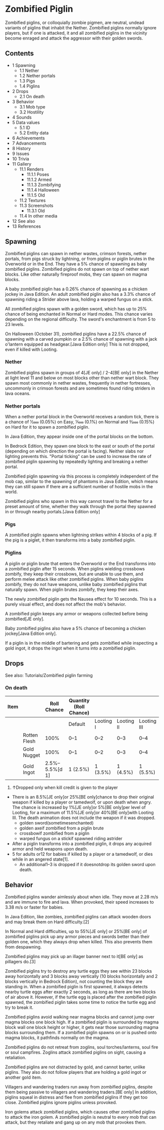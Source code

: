 # Zombified Piglin
Zombified piglins, or colloquially zombie pigmen, are neutral, undead variants of piglins that inhabit the Nether. Zombified piglins normally ignore players, but if one is attacked, it and all zombified piglins in the vicinity become enraged and attack the aggressor with their golden swords.

## Contents
- 1 Spawning
	- 1.1 Nether
	- 1.2 Nether portals
	- 1.3 Pigs
	- 1.4 Piglins
- 2 Drops
	- 2.1 On death
- 3 Behavior
	- 3.1 Mob type
	- 3.2 Hostility
- 4 Sounds
- 5 Data values
	- 5.1 ID
	- 5.2 Entity data
- 6 Achievements
- 7 Advancements
- 8 History
- 9 Issues
- 10 Trivia
- 11 Gallery
	- 11.1 Renders
		- 11.1.1 Poses
		- 11.1.2 Armed
		- 11.1.3 Zombifying
		- 11.1.4 Halloween
		- 11.1.5 Old
	- 11.2 Textures
	- 11.3 Screenshots
		- 11.3.1 Old
	- 11.4 In other media
- 12 See also
- 13 References

## Spawning
Zombified piglins can spawn in nether wastes, crimson forests, nether portals, from pigs struck by lightning, or from piglins or piglin brutes in the Overworld or in the End. They have a 5% chance of spawning as baby zombified piglins. Zombified piglins do not spawn on top of nether wart blocks. Like other naturally fireproof mobs, they can spawn on magma blocks.

A baby zombified piglin has a 0.26% chance of spawning as a chicken jockey in Java Edition. An adult zombified piglin also has a 3.3% chance of spawning riding a Strider above lava, holding a warped fungus on a stick.

All zombified piglins spawn with a golden sword, which has up to 25% chance of being enchanted in Normal or Hard modes. This chance varies depending on the regional difficulty. The sword's enchantment is from 5 to 23 levels.

On Halloween (October 31), zombified piglins have a 22.5% chance of spawning with a carved pumpkin or a 2.5% chance of spawning with a jack o'lantern equipped as headgear.‌[Java Edition  only] This is not dropped, even if killed with Looting.

### Nether
Zombified piglins spawn in groups of 4‌[JE  only] / 2-4‌[BE  only] in the Nether at light level 11 and below on most blocks other than nether wart block. They spawn most commonly in nether wastes, frequently in nether fortresses, uncommonly in crimson forests and are sometimes found riding striders in lava oceans.

### Nether portals
When a nether portal block in the Overworld receives a random tick, there is a chance of 1⁄2000 (0.05%) on Easy, 1⁄1000 (0.1%) on Normal and 3⁄2000 (0.15%) on Hard for it to spawn a zombified piglin. 

In Java Edition, they appear inside one of the portal blocks on the bottom.

In Bedrock Edition, they spawn one block to the east or south of the portal (depending on which direction the portal is facing). Neither slabs nor lighting prevents this. "Portal ticking" can be used to increase the rate of zombified piglin spawning by repeatedly lighting and breaking a nether portal.

Zombified piglin spawning via this process is completely independent of the mob cap, similar to the spawning of phantoms in Java Edition, which means they can still spawn if there are a sufficient number of hostile mobs in the world. 

Zombified piglins who spawn in this way cannot travel to the Nether for a preset amount of time, whether they walk through the portal they spawned in or through nearby portals.‌[Java Edition  only]

### Pigs
A zombified piglin spawns when lightning strikes within 4 blocks of a pig. If the pig is a piglet, it then transforms into a baby zombified piglin.

### Piglins
A piglin or piglin brute that enters the Overworld or the End transforms into a zombified piglin after 15 seconds. When piglins wielding crossbows zombify, they keep their crossbows, but are unable to use them, and perform melee attack like other zombified piglins. When baby piglins zombify, they do not have weapons, unlike baby zombified piglins that naturally spawn. When piglin brutes zombify, they keep their axes.

The newly zombified piglin gets the Nausea effect for 10 seconds. This is a purely visual effect, and does not affect the mob's behavior.

A zombified piglin keeps any armor or weapons collected before being zombified‌[JE  only].

Baby zombified piglins also have a 5% chance of becoming a chicken jockey‌[Java Edition  only].

If a piglin is in the middle of bartering and gets zombified while inspecting a gold ingot, it drops the ingot when it turns into a zombified piglin.

## Drops
See also: Tutorials/Zombified piglin farming

### On death
| Item |              | Roll Chance    | Quantity (Roll Chance) |           |            |             |
|------|--------------|----------------|------------------------|-----------|------------|-------------|
|      |              |                | Default                | Looting I | Looting II | Looting III |
|      | Rotten Flesh | 100%           | 0–1                    | 0–2       | 0–3        | 0–4         |
|      | Gold Nugget  | 100%           | 0–1                    | 0–2       | 0–3        | 0–4         |
|      | Gold Ingot   | 2.5%–5.5%[d 1] | 1 (2.5%)               | 1 (3.5%)  | 1 (4.5%)   | 1 (5.5%)    |

1. ↑Dropped only when kill credit is given to the player

- There is an 8.5%‌[JE  only]or 25%‌[BE  only]chance to drop their original weapon if killed by a player or tamedwolf, or upon death when angry. The chance is increased by 1%‌[JE  only]or 5%‌[BE  only]per level of Looting, for a maximum of 11.5%‌[JE  only]or 40%‌[BE  only]with Looting III. The death animation does not include the weapon if it was dropped.
	- golden sword(sometimesenchanted)
	- golden axeif zombified from a piglin brute
	- crossbowif zombified from a piglin
	- warped fungus on a stickif spawned riding astrider
- After a piglin transforms into a zombified piglin, it drops any acquired armor and held weapons upon death.
- 5 for adults or12 for babies if killed by a player or a tamedwolf, or dies while in an angered state[1].
	- An additional1–3 is dropped if it doesnotdrop its golden sword upon death.

## Behavior
Zombified piglins wander aimlessly about when idle. They move at 2.28 m/s and are immune to fire and lava. When provoked, their speed increases to 3.38 m/s or faster for babies.

In Java Edition, like zombies, zombified piglins can attack wooden doors and may break them on Hard difficulty.[2]

In Normal and Hard difficulties, up to 55%‌[JE  only] or 25%‌[BE  only] of zombified piglins pick up any armor pieces and swords better than their golden one, which they always drop when killed. This also prevents them from despawning. 

Zombified piglins may pick up an illager banner next to it‌[BE  only] as pillagers do.[3]

Zombified piglins try to destroy any turtle eggs they see within 23 blocks away horizontally and 3 blocks away vertically (10 blocks horizontally and 2 blocks vertically in Bedrock Edition), not counting the block they are standing in. When a zombified piglin is first spawned, it always detects nearby turtle eggs after exactly 2 seconds, as long as there are two blocks of air above it. However, if the turtle egg is placed after the zombified piglin spawned, the zombified piglin takes some time to notice the turtle egg and try to break it.

Zombified piglins avoid walking near magma blocks and cannot jump over magma blocks one block high. If a zombified piglin is surrounded by magma block wall one block height or higher, it gets near those surrounding magma blocks surrounding them. If a zombified piglin spawns on or is pushed onto magma blocks, it pathfinds normally on the magma.

Zombified piglins do not retreat from zoglins, soul torches/lanterns, soul fire or soul campfires. Zoglins attack zombified piglins on sight, causing a retaliation.

Zombified piglins are not distracted by gold, and cannot barter, unlike piglins. They also do not follow players that are holding a gold ingot or another gold item.

Villagers and wandering traders run away from zombified piglins, despite them being passive to villagers and wandering traders.‌[BE  only] In addition, piglins squeal in distress and flee from zombified piglins if they get too close. Zombified piglins ignore piglins unless provoked.

Iron golems attack zombified piglins, which causes other zombified piglins to attack the iron golem. A zombified piglin is neutral to every mob that can attack, but they retaliate and gang up on any mob that provokes them.

